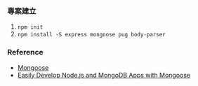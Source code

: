 ### 專案建立
1. `npm init`
2. `npm install -S express mongoose pug body-parser`

### Reference
* [Mongoose](http://mongoosejs.com/)
* [Easily Develop Node.js and MongoDB Apps with Mongoose](https://scotch.io/tutorials/using-mongoosejs-in-node-js-and-mongodb-applications)
